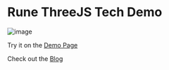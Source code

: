 # Rune ThreeJS Tech Demo

![image](https://github.com/user-attachments/assets/22d8062d-5f2e-4bb7-b180-b7b0966fe414)

Try it on the [Demo Page](https://developers.rune.ai/tech-demos/threejs/)

Check out the [Blog](https://developers.rune.ai/blog/threejs/)
